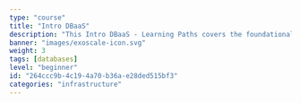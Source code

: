 ```yaml
---
type: "course"
title: "Intro DBaaS"
description: "This Intro DBaaS - Learning Paths covers the foundational topics of DBaaS for a non-technical audience and conveys the benefits of data services and databases as a service for modern IT scenarios. It will help you learn the basics of terminology associated, understand the essential components' functions, and why these new technologies are so important."
banner: "images/exoscale-icon.svg"
weight: 3
tags: [databases]
level: "beginner"
id: "264ccc9b-4c19-4a70-b36a-e28ded515bf3"
categories: "infrastructure"
---
```

